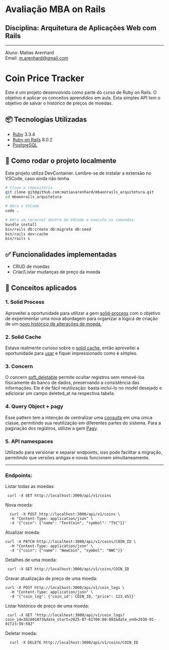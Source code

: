 # Avaliação MBA on Rails
## Disciplina: Arquitetura de Aplicações Web com Rails 
----------------------------------------
Aluno: Matias Arenhard <br/>
Email: m.arenhard@gmail.com

# Coin Price Tracker
Este é um projeto desenvolvido como parte do curso de Ruby on Rails. O objetivo é aplicar os conceitos aprendidos em aula. Esta simples API tem o objetivo de salvar o histórico de preços de moedas. 

## 📦 Tecnologias Utilizadas
- [Ruby](https://www.ruby-lang.org/pt/) 3.3.4
- [Ruby on Rails](https://rubyonrails.org/) 8.0.2
- [PostgreSQL](https://www.postgresql.org/) 

## 🚀 Como rodar o projeto localmente
Este projeto utiliza DevContainer. Lembre-se de instalar a extensão no VSCode, caso ainda não tenha

```bash
# Clone o repositório
git clone git@github.com:matiasarenhard/mbaonrails_arquitetura.git
cd mbaonrails_arquitetura

# Abra o VSCode
code .

# Abra um terminal dentro do VSCode e execute os comandos:
bundle install
bin/rails db:create db:migrate db:seed
bin/rails dev:cache
bin/rails s
```

## ✅ Funcionalidades implementadas
- CRUD de moedas
- Criar/Listar mudanças de preço da moeda

## 🧠 Conceitos aplicados

### 1. **Solid Process**
Aproveitei a oportunidade para utilizar a gem [solid-process](https://github.com/solid-process/solid-process) com o objetivo de experimentar uma nova abordagem para organizar a lógica de criação de um [novo histórico de alterações de moeda.](https://github.com/matiasarenhard/mbaonrails_arquitetura/blob/main/app/process/create_coin_log_process.rb)

### 2. **Solid Cache**
Estava realmente curioso sobre o [solid cache](https://github.com/rails/solid_cache), então aproveitei a oportunidade para [usar](https://github.com/matiasarenhard/mbaonrails_arquitetura/blob/main/app/queries/coin_log_query.rb#L11) e fiquei impressionado como é simples.

### 3. **Concern**
O concern [soft_deletable](https://github.com/matiasarenhard/mbaonrails_arquitetura/blob/main/app/models/concerns/soft_deletable.rb) permite ocultar registros sem removê-los fisicamente do banco de dados, preservando a consistência das informações. Ele é de fácil reutilização: basta incluí-lo no model desejado e adicionar um campo deleted_at na respectiva tabela.

### 4. **Query Object + pagy**
Esse pattern tem a intenção de centralizar uma [consulta](https://github.com/matiasarenhard/mbaonrails_arquitetura/blob/main/app/queries/coin_log_query.rb) em uma única classe, permitindo sua reutilização em diferentes partes do sistema. Para a paginação dos registros, utilizei a gem [Pagy](https://rubygems.org/gems/pagy/versions/0.6.0?locale=pt-BR).

### 5. **API namespaces**
Utilizado para versionar e separar endpoints, isso pode facilitar a migração, permitindo que versões antigas e novas funcionem simultaneamente.

----------------------------------------

### Endpoints: 
Listar todas as moedas: 
```
 curl -X GET http://localhost:3000/api/v1/coins
```
Nova moeda: 
```
  curl -X POST http://localhost:3000/api/v1/coins \
  -H "Content-Type: application/json" \
  -d '{"coin": {"name": "TestCoin", "symbol": "TSC"}}'
```
Atualizar moeda: 
```
curl -X PATCH http://localhost:3000/api/v1/coins/COIN_ID \
  -H "Content-Type: application/json" \
  -d '{"coin": {"name": "NewCoin", "symbol": "NWC"}}'
```
Detalhes de uma moeda: 
```
 curl -X GET http://localhost:3000/api/v1/coins/COIN_ID
```

Gravar atualização de preço de uma moeda: 
```
curl -X POST http://localhost:3000/api/v1/coin_logs \
  -H "Content-Type: application/json" \
  -d '{"coin_log": {"coin_id": COIN_ID, "price": 123.45}}'
```
Listar histórico de preço de uma moeda: 
```
 curl -X GET "http://localhost:3000/api/v1/coin_logs?coin_id=381801073&date_start=2025-07-01T00:00:00Z&date_end=2030-01-01T23:59:59Z"
```
Deletar moeda:
```
  curl -X DELETE http://localhost:3000/api/v1/coins/COIN_ID
```

